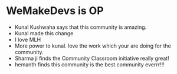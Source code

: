 # WeMakeDevs is OP

- Kunal Kushwaha says that this community is amazing.
- Kunal made this change
- I love MLH
- More power to kunal. love the work which your are doing for the community.
-  Sharma ji finds the Community Classroom initiative really great!
- hemanth finds this community is the best community everrr!!!
